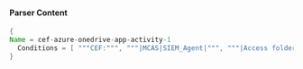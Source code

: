 #### Parser Content
```Java
{
Name = cef-azure-onedrive-app-activity-1
  Conditions = [ """CEF:""", """|MCAS|SIEM_Agent|""", """|Access folder|""" ]
}
```